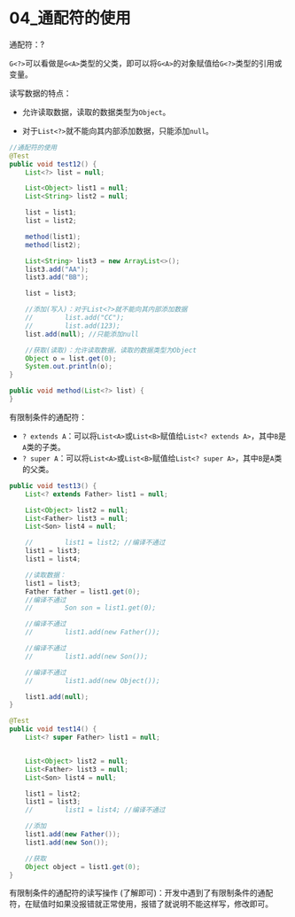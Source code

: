 # 04_通配符的使用

通配符：?

`G<?>`可以看做是`G<A>`类型的父类，即可以将`G<A>`的对象赋值给`G<?>`类型的引用或变量。

读写数据的特点：

- 允许读取数据，读取的数据类型为`Object`。

- 对于`List<?>`就不能向其内部添加数据，只能添加`null`。

```java
//通配符的使用
@Test
public void test12() {
    List<?> list = null;

    List<Object> list1 = null;
    List<String> list2 = null;

    list = list1;
    list = list2;

    method(list1);
    method(list2);

    List<String> list3 = new ArrayList<>();
    list3.add("AA");
    list3.add("BB");

    list = list3;

    //添加(写入)：对于List<?>就不能向其内部添加数据
    //        list.add("CC");
    //        list.add(123);
    list.add(null); //只能添加null

    //获取(读取)：允许读取数据，读取的数据类型为Object
    Object o = list.get(0);
    System.out.println(o);
}

public void method(List<?> list) {
}
```

有限制条件的通配符：

- `? extends A`：可以将`List<A>`或`List<B>`赋值给`List<? extends A>`，其中`B`是`A`类的子类。
- `? super A`：可以将`List<A>`或`List<B>`赋值给`List<? super A>`，其中`B`是`A`类的父类。

```java
public void test13() {
    List<? extends Father> list1 = null;

    List<Object> list2 = null;
    List<Father> list3 = null;
    List<Son> list4 = null;

    //        list1 = list2; //编译不通过
    list1 = list3;
    list1 = list4;

    //读取数据：
    list1 = list3;
    Father father = list1.get(0);
    //编译不通过
    //        Son son = list1.get(0);

    //编译不通过
    //        list1.add(new Father());

    //编译不通过
    //        list1.add(new Son());

    //编译不通过
    //        list1.add(new Object());

    list1.add(null);
}

@Test
public void test14() {
    List<? super Father> list1 = null;


    List<Object> list2 = null;
    List<Father> list3 = null;
    List<Son> list4 = null;

    list1 = list2;
    list1 = list3;
    //        list1 = list4; //编译不通过

    //添加
    list1.add(new Father());
    list1.add(new Son());

    //获取
    Object object = list1.get(0);
}
```

有限制条件的通配符的读写操作 (了解即可)：开发中遇到了有限制条件的通配符，在赋值时如果没报错就正常使用，报错了就说明不能这样写，修改即可。
